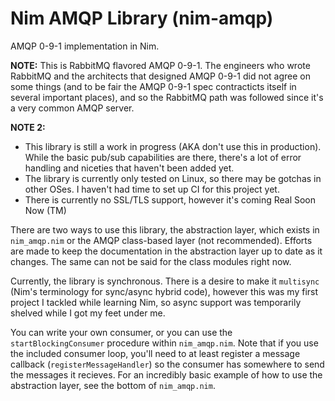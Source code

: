 # Nim AMQP Library (nim-amqp)
AMQP 0-9-1 implementation in Nim.  

**NOTE:** This is RabbitMQ flavored AMQP 0-9-1.  The engineers who wrote RabbitMQ and the architects that designed AMQP 0-9-1 did not agree on some things (and to be fair the AMQP 0-9-1 spec contracticts itself in several important places), and so the RabbitMQ path was followed since it's a very common AMQP server.

**NOTE 2:** 
  * This library is still a work in progress (AKA don't use this in production).  While the basic pub/sub capabilities are there, there's a lot of error handling and niceties that haven't been added yet.
 * The library is currently only tested on Linux, so there may be gotchas in other OSes. I haven't had time to set up CI for this project yet.
 * There is currently no SSL/TLS support, however it's coming Real Soon Now (TM)

There are two ways to use this library, the abstraction layer, which exists in `nim_amqp.nim` or the AMQP class-based layer (not recommended).  Efforts are made to keep the documentation in the abstraction layer up to date as it changes.  The same can not be said for the class modules right now.

Currently, the library is synchronous.  There is a desire to make it `multisync` (Nim's terminology for sync/async hybrid code), however this was my first project I tackled while learning Nim, so async support was temporarily shelved while I got my feet under me.

You can write your own consumer, or you can use the `startBlockingConsumer` procedure within `nim_amqp.nim`.  Note that if you use the included consumer loop, you'll need to at least register a message callback (`registerMessageHandler`) so the consumer has somewhere to send the messages it recieves.  For an incredibly basic example of how to use the abstraction layer, see the bottom of `nim_amqp.nim`.